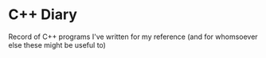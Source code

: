 # C++ Diary

Record of C++ programs I've written for my reference (and for whomsoever else these might be useful to)
